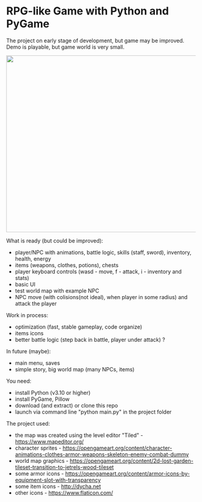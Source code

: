 # RPG-like Game with Python and PyGame

The project on early stage of development, but game may be improved. Demo is playable, but game world is very small.

<img src="https://github.com/lestec-al/rpg-like-python-game/raw/main/pic_game.png" width="750" height="470"/>

What is ready (but could be improved):
- player/NPC with animations, battle logic, skills (staff, sword), inventory, health, energy
- items (weapons, clothes, potions), chests
- player keyboard controls (wasd - move, f - attack, i - inventory and stats)
- basic UI
- test world map with example NPC
- NPC move (with colisions(not ideal), when player in some radius) and attack the player

Work in process:
- optimization (fast, stable gameplay, code organize)
- items icons
- better battle logic (step back in battle, player under attack) ?

In future (maybe):
- main menu, saves
- simple story, big world map (many NPCs, items)

You need:
- install Python (v3.10 or higher)
- install PyGame, Pillow
- download (and extract) or clone this repo
- launch via command line "python main.py" in the project folder

The project used:
- the map was created using the level editor "Tiled" - https://www.mapeditor.org/
- character sprites - https://opengameart.org/content/character-animations-clothes-armor-weapons-skeleton-enemy-combat-dummy
- world map graphics - https://opengameart.org/content/2d-lost-garden-tileset-transition-to-jetrels-wood-tileset
- some armor icons - https://opengameart.org/content/armor-icons-by-equipment-slot-with-transparency
- some item icons - http://dycha.net
- other icons - https://www.flaticon.com/